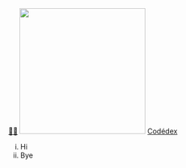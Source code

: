 <!--oh shit-->
<!DOCTYPE html>
<html>
  <head>
    <title>Hi|</title>
  </head>
  <body>
    <a href="https://www.abc.net.au/triplej/news/watch-anime-movies-best-classics/103215494">😶‍🌫️</a>
    <img src="https://i.redd.it/5unn16axx1v81.jpg" width="250">
    <a href="https://www.codedex.io/" target="_blank">Codédex</a>
    <ol type="i">
      <li>Hi</li>
      <li>Bye</li>
    </ol>
  </body>
</html>

